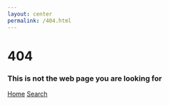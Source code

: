```yaml
---
layout: center
permalink: /404.html
---
```


# 404

### This is not the web page you are looking for

<div class="mt3">
  <a href="{{ site.baseurl }}/" class="button button-blue button-big">Home</a>
  <a href="{{ site.baseurl }}/search/" class="button button-blue button-big">Search</a>
</div>   
   
<script async src="//pagead2.googlesyndication.com/pagead/js/adsbygoogle.js"></script>
<ins class="adsbygoogle"
     style="display:block"
     data-ad-client="ca-pub-2779664131593194"
     data-ad-slot="2588551865"
     data-ad-format="auto"></ins>
<script>
(adsbygoogle = window.adsbygoogle || []).push({});
</script>